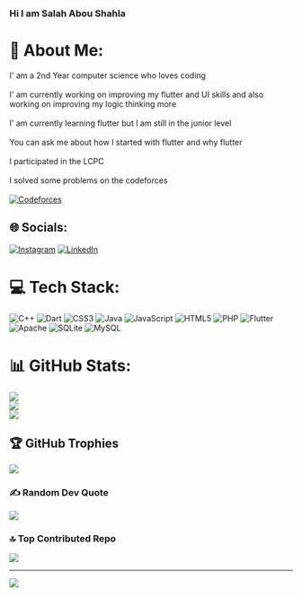 ### Hi I am Salah Abou Shahla 



# 💫 About Me:
I' am a 2nd Year computer science who loves coding <br><br>I' am currently working on improving my flutter and UI skills and also working on improving my logic thinking more<br><br>I' am currently learning flutter but I am still in the junior level<br><br>You can ask me about how I started with flutter and why flutter<br><br>
I participated in the LCPC <br><br> 
I solved some problems on the codeforces <br><br> [![Codeforces](https://img.shields.io/badge/Codeforces-%23E4405F.svg?logo=codeforces&logoColor=white)](https://codeforces.com/profile/Salah2005)

## 🌐 Socials:
[![Instagram](https://img.shields.io/badge/Instagram-%23E4405F.svg?logo=Instagram&logoColor=white)](https://instagram.com/salahaboushahla) [![LinkedIn](https://img.shields.io/badge/LinkedIn-%230077B5.svg?logo=linkedin&logoColor=white)](https://linkedin.com/in/SalahAbouShahla) 

# 💻 Tech Stack:
![C++](https://img.shields.io/badge/c++-%2300599C.svg?style=plastic&logo=c%2B%2B&logoColor=white) ![Dart](https://img.shields.io/badge/dart-%230175C2.svg?style=plastic&logo=dart&logoColor=white) ![CSS3](https://img.shields.io/badge/css3-%231572B6.svg?style=plastic&logo=css3&logoColor=white) ![Java](https://img.shields.io/badge/java-%23ED8B00.svg?style=plastic&logo=openjdk&logoColor=white) ![JavaScript](https://img.shields.io/badge/javascript-%23323330.svg?style=plastic&logo=javascript&logoColor=%23F7DF1E) ![HTML5](https://img.shields.io/badge/html5-%23E34F26.svg?style=plastic&logo=html5&logoColor=white) ![PHP](https://img.shields.io/badge/php-%23777BB4.svg?style=plastic&logo=php&logoColor=white) ![Flutter](https://img.shields.io/badge/Flutter-%2302569B.svg?style=plastic&logo=Flutter&logoColor=white) ![Apache](https://img.shields.io/badge/apache-%23D42029.svg?style=plastic&logo=apache&logoColor=white) ![SQLite](https://img.shields.io/badge/sqlite-%2307405e.svg?style=plastic&logo=sqlite&logoColor=white) ![MySQL](https://img.shields.io/badge/mysql-%2300000f.svg?style=plastic&logo=mysql&logoColor=white)
# 📊 GitHub Stats:
![](https://github-readme-stats.vercel.app/api?username=Youshida90&theme=nightowl&hide_border=false&include_all_commits=false&count_private=false)<br/>
![](https://github-readme-streak-stats.herokuapp.com/?user=Youshida90&theme=nightowl&hide_border=false)<br/>
![](https://github-readme-stats.vercel.app/api/top-langs/?username=Youshida90&theme=nightowl&hide_border=false&include_all_commits=false&count_private=false&layout=compact)

## 🏆 GitHub Trophies
![](https://github-profile-trophy.vercel.app/?username=Youshida90&theme=radical&no-frame=false&no-bg=true&margin-w=4)

### ✍️ Random Dev Quote
![](https://quotes-github-readme.vercel.app/api?type=horizontal&theme=light)

### 🔝 Top Contributed Repo
![](https://github-contributor-stats.vercel.app/api?username=Youshida90&limit=5&theme=dark&combine_all_yearly_contributions=true)

---
[![](https://visitcount.itsvg.in/api?id=Youshida90&icon=0&color=0)](https://visitcount.itsvg.in)

<!-- Proudly created with GPRM ( https://gprm.itsvg.in ) -->
